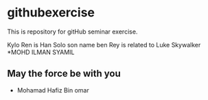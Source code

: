 # githubexercise
This is repository for gitHub seminar exercise.

Kylo Ren is Han Solo son name ben
Rey is related to Luke Skywalker
*MOHD ILMAN SYAMIL
## May the force be with you


* Mohamad Hafiz Bin omar


